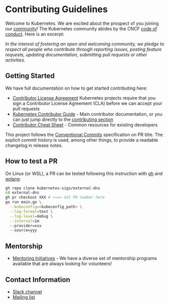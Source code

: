 # Contributing Guidelines

Welcome to Kubernetes. We are excited about the prospect of you joining our [community](https://git.k8s.io/community)! The Kubernetes community abides by the CNCF [code of conduct](code-of-conduct.md). Here is an excerpt:

_In the interest of fostering an open and welcoming community, we pledge to respect all people who contribute through reporting issues, posting feature requests, updating documentation, submitting pull requests or other activities._

## Getting Started

We have full documentation on how to get started contributing here:

- [Contributor License Agreement](https://git.k8s.io/community/CLA.md) Kubernetes projects require that you sign a Contributor License Agreement (CLA) before we can accept your pull requests
- [Kubernetes Contributor Guide](https://git.k8s.io/community/contributors/guide) - Main contributor documentation, or you can just jump directly to the [contributing section](https://git.k8s.io/community/contributors/guide#contributing)
- [Contributor Cheat Sheet](https://git.k8s.io/community/contributors/guide/contributor-cheatsheet) - Common resources for existing developers

This project follows the [Conventional Commits](https://www.conventionalcommits.org/en/v1.0.0/) specification on PR title. The explicit commit history is used, among other things, to provide a readable changelog in release notes.

## How to test a PR

On Linux (or WSL), a PR can be tested following this instruction with [gh](https://cli.github.com/) and [golang](https://go.dev/):

```bash
gh repo clone kubernetes-sigs/external-dns
cd external-dns
gh pr checkout XXX # <=== Set PR number here
go run main.go \
  --kubeconfig=<kubeconfig_path> \
  --log-format=text \
  --log-level=debug \
  --interval=1m
  --provider=xxx
  --source=yyy
```

## Mentorship

- [Mentoring Initiatives](https://git.k8s.io/community/mentoring) - We have a diverse set of mentorship programs available that are always looking for volunteers!

## Contact Information

- [Slack channel](https://kubernetes.slack.com/messages/external-dns)
- [Mailing list](https://groups.google.com/forum/#!forum/kubernetes-sig-network)
